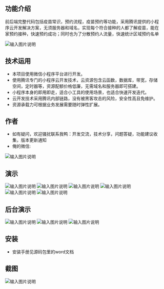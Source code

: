 ## 功能介绍 
    
前后端完整代码包括疫苗常识，预约流程，疫苗预约等功能，采用腾讯提供的小程序云开发解决方案，无须服务器和域名，实现每个符合接种的人都了解疫苗，能在家预约接种，快速预约成功；同时也为了分散预约人流量，快速统计区域预约名单

 
 ![输入图片说明](demo/%E5%BE%AE%E4%BF%A1%E5%9B%BE%E7%89%87_20220227185407.png)


## 技术运用
- 本项目使用微信小程序平台进行开发。
- 使用腾讯专门的小程序云开发技术，云资源包含云函数，数据库，带宽，存储空间，定时器等，资源配额价格低廉，无需域名和服务器即可搭建。
- 小程序本身的即用即走，适合小工具的使用场景，也适合快速开发迭代。
- 云开发技术采用腾讯内部链路，没有被黑客攻击的风险，安全性高且免维护。
- 资源承载力可根据业务发展需要随时弹性扩展。  



## 作者
- 如有疑问，欢迎骚扰联系我鸭：开发交流，技术分享，问题答疑，功能建议收集，版本更新通知
- 俺的微信:

![输入图片说明](https://gitee.com/naive2021/smartcollege/raw/master/demo/author.jpg)



## 演示
![输入图片说明](demo/%E9%A6%96%E9%A1%B5.png)
![输入图片说明](demo/%E4%B8%AA%E4%BA%BA%E4%B8%AD%E5%BF%83.png)
 ![输入图片说明](demo/%E7%96%AB%E8%8B%97%E5%B8%B8%E8%AF%86.png)
![输入图片说明](demo/%E9%A2%84%E7%BA%A6%E6%97%A5%E5%8E%86.png)
![输入图片说明](demo/%E9%A2%84%E7%BA%A6%E6%97%B6%E6%AE%B5.png)
![输入图片说明](demo/%E4%B8%AA%E4%BA%BA%E4%B8%AD%E5%BF%83.png)

## 后台演示
![输入图片说明](demo/%E5%90%8E%E5%8F%B0%E9%A6%96%E9%A1%B5.png)
![输入图片说明](demo/%E5%90%8E%E5%8F%B0-%E9%A2%84%E7%BA%A6%E5%88%97%E8%A1%A8.png)
![输入图片说明](demo/%E5%90%8E%E5%8F%B0-%E9%A2%84%E7%BA%A6%E5%90%8D%E5%8D%95.png)

## 安装

- 安装手册见源码包里的word文档




## 截图

 ![输入图片说明](demo/%E5%BE%AE%E4%BF%A1%E5%9B%BE%E7%89%87_20220227185407.png)
